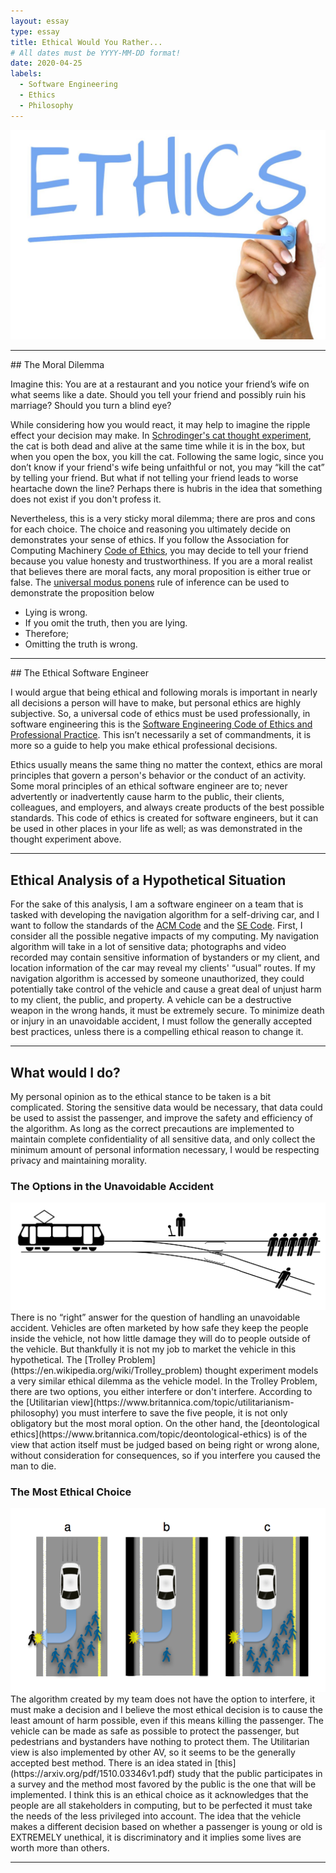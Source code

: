```yaml
---
layout: essay
type: essay
title: Ethical Would You Rather...
# All dates must be YYYY-MM-DD format!
date: 2020-04-25
labels:
  - Software Engineering
  - Ethics
  - Philosophy
---
```


<img class="ui medium centered image" src="/images/ethics.jpg">
<hr>
## The Moral Dilemma

Imagine this: You are at a restaurant and you notice your friend’s wife on what seems like a date. 
Should you tell your friend and possibly ruin his marriage? Should you turn a blind eye?

While considering how you would react, it may help to imagine the ripple effect your decision may make.
In [Schrodinger's cat thought experiment](https://news.berkeley.edu/2014/07/30/watching-schrodingers-cat-die/),
the cat is both dead and alive at the same time while it is in the box, but when you open the box, you kill the cat.
Following the same logic, since you don’t know if your friend's wife being unfaithful or not, you may “kill the cat” by telling your friend. But what if not telling your friend leads to worse heartache down the line? Perhaps there is hubris in the idea that something does not exist if you don't profess it. 

Nevertheless, this is a very sticky moral dilemma; there are pros and cons for each choice. The choice and reasoning you ultimately decide on demonstrates your sense of ethics. If you follow the Association for Computing Machinery 
[Code of Ethics](https://www.acm.org/code-of-ethics), you may decide to tell your friend because you value
honesty and trustworthiness.
If you are a moral realist that believes there are moral facts, any moral proposition is either true or false. The [universal modus ponens](https://en.wikipedia.org/wiki/Modus_ponens)
rule of inference can be used to demonstrate the proposition below

- Lying is wrong. 
- If you omit the truth, then you are lying.
- Therefore;
- Omitting the truth is wrong. 

<hr>
## The Ethical Software Engineer

I would argue that being ethical and following morals is important in nearly all decisions a person will have to make, but personal ethics are highly subjective. So, a universal code of ethics must be used 
professionally, in software engineering this is the [Software Engineering Code of Ethics and Professional 
Practice](https://www.computer.org/education/code-of-ethics). This isn’t necessarily a set of commandments,
it is more so a guide to help you make ethical professional decisions. 

Ethics usually means the same thing
no matter the context, ethics are moral principles that govern a person's behavior or the conduct of an activity.
Some moral principles of an ethical software engineer are to; never advertently or inadvertently cause harm to the public, their clients, colleagues, and employers, and always create products of the best possible standards.
This code of ethics is created for software engineers, but it can be used in other places in your life as well; as was demonstrated in the thought experiment above.

<hr>


## Ethical Analysis of a Hypothetical Situation

For the sake of this analysis, I am a software engineer on a team that is tasked with developing the 
navigation algorithm for a self-driving car, and I want to follow the standards of the [ACM Code](https://www.acm.org/code-of-ethics) and the [SE Code](https://www.computer.org/education/code-of-ethics). First, I consider all the possible negative impacts of
my computing. My navigation algorithm will take in a lot of sensitive data; photographs and video recorded may contain sensitive information of bystanders or my client,  and location information of the car may reveal my clients' “usual” routes. If my navigation algorithm is accessed by someone unauthorized, they could potentially take control of the vehicle and cause a great deal of unjust harm to my client, the public, and property.
A vehicle can be a destructive weapon in the wrong hands, it must be extremely secure. To minimize death or injury in an unavoidable accident, I must follow the generally accepted best practices, unless there is a compelling ethical reason to change it. 

<hr>

## What would I do?
My personal opinion as to the ethical stance to be taken is a bit complicated.
Storing the sensitive data would be necessary, that data could be used to assist the passenger, and improve the safety and efficiency of the algorithm. As long as the correct precautions are implemented to maintain complete confidentiality of all sensitive data, and only collect the minimum amount of personal information necessary, I would be respecting privacy and maintaining morality. 

### The Options in the Unavoidable Accident
<img class="ui large centered image" src="/images/Trolley_problem.png">
There is no “right” answer for the question of handling an unavoidable accident. 
Vehicles are often marketed by how safe they keep the people inside the vehicle, not how little 
damage they will do to people outside of the vehicle. But thankfully it is not my job to market the vehicle in this hypothetical.  The [Trolley Problem](https://en.wikipedia.org/wiki/Trolley_problem) thought experiment models a very similar ethical dilemma as the vehicle model. In the Trolley Problem, there are two options, you either interfere or don't interfere. According to the [Utilitarian view](https://www.britannica.com/topic/utilitarianism-philosophy) you must interfere to save the five people, it is not only obligatory but the most moral option. On the other hand, the [deontological ethics](https://www.britannica.com/topic/deontological-ethics) is of the view that action itself must be judged based on being right or wrong alone, without consideration for consequences, so if you interfere you caused the man to die. 

### The Most Ethical Choice
<img class="ui large centered image" src="/images/AIdiagram.png">
The algorithm created by my team does not have the option to interfere, it must make a decision and I believe the most ethical decision is to cause the least amount of harm possible, even if this means killing the passenger. The vehicle can be made as safe as possible to protect the passenger, but pedestrians and bystanders have nothing to protect them. The Utilitarian view is also implemented by other AV, so it seems to be the generally accepted best method. There is an idea stated in [this](https://arxiv.org/pdf/1510.03346v1.pdf) study that the public participates in a survey and the method most favored by the public is the one that will be implemented. I think this is an ethical choice as it acknowledges that the people are all stakeholders in computing, but to be perfected it must take the needs of the less privileged into account. The idea that the vehicle makes a different decision based on whether a passenger is young or old is EXTREMELY unethical, it is discriminatory and it implies some lives are worth more than others.
	
<hr>

